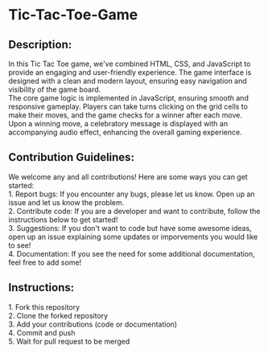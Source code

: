 # Tic-Tac-Toe-Game
<h2>Description:</h2>
In this Tic Tac Toe game, we've combined HTML, CSS, and JavaScript to provide an engaging and user-friendly experience. The game interface is designed with a clean and modern layout, ensuring easy navigation and visibility of the game board.
<br>
The core game logic is implemented in JavaScript, ensuring smooth and responsive gameplay. Players can take turns clicking on the grid cells to make their moves, and the game checks for a winner after each move. Upon a winning move, a celebratory message is displayed with an accompanying audio effect, enhancing the overall gaming experience.
<h2>Contribution Guidelines:</h2>
We welcome any and all contributions! Here are some ways you can get started:
<br>1. Report bugs: If you encounter any bugs, please let us know. Open up an issue and let us know the problem.
<br>2. Contribute code: If you are a developer and want to contribute, follow the instructions below to get started! <br>3. Suggestions: If you don't want to code but have some awesome ideas, open up an issue explaining some updates or imporvements you would like to see!
<br>4. Documentation: If you see the need for some additional documentation, feel free to add some!
<h2>Instructions:</h2>
1. Fork this repository
<br>2. Clone the forked repository
<br>3. Add your contributions (code or documentation)
<br>4. Commit and push
<br>5. Wait for pull request to be merged
